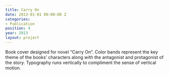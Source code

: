 ```yaml
---
title: Carry On
date: 2013-01-01 00:00:00 Z
categories:
- Publication
position: 4
year: 2013
layout: project
---
```


Book cover designed for novel “Carry On”. Color bands represent the key theme of the books’ characters along with the antagonist and protagonist of the story. Typography runs vertically to compliment the sense of vertical motion.
